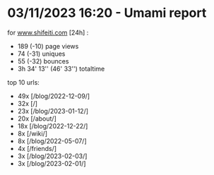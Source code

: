 # 03/11/2023 16:20 - Umami report
for www.shifeiti.com [24h] :

 - 189 (-10) page views
 - 74 (-31) uniques
 - 55 (-32) bounces
 - 3h 34' 13'' (46' 33'') totaltime


top 10 urls:
 - 49x [/blog/2022-12-09/]
 - 32x [/]
 - 23x [/blog/2023-01-12/]
 - 20x [/about/]
 - 18x [/blog/2022-12-22/]
 - 8x [/wiki/]
 - 8x [/blog/2022-05-07/]
 - 4x [/friends/]
 - 3x [/blog/2023-02-03/]
 - 3x [/blog/2023-02-01/]


